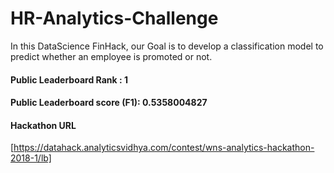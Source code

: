 # HR-Analytics-Challenge    
In this DataScience FinHack, our Goal is to develop a classification model to predict whether an employee is promoted or not.  
      
#### Public Leaderboard Rank : 1

#### Public Leaderboard score (F1): 0.5358004827 
  
#### Hackathon URL    
[https://datahack.analyticsvidhya.com/contest/wns-analytics-hackathon-2018-1/lb]    
